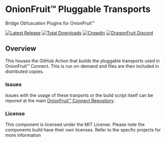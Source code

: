 # OnionFruit™ Pluggable Transports
Bridge Obfuscation Plugins for OnionFruit™

[![Latest Release](https://img.shields.io/github/v/release/dragonfruitnetwork/OnionFruit)](https://github.com/dragonfruitnetwork/OnionFruit/releases)
[![Total Downloads](https://img.shields.io/github/downloads/dragonfruitnetwork/OnionFruit/total)](https://github.com/dragonfruitnetwork/OnionFruit/releases)
[![Crowdin](https://badges.crowdin.net/onionfruit/localized.svg)](https://crowdin.com/project/onionfruit)
[![DragonFruit Discord](https://img.shields.io/discord/482528405292843018?label=Discord&style=popout)](https://discord.gg/VA26u5Z)

## Overview
This houses the GitHub Action that builds the pluggable transports used in OnionFruit™ Connect. This is run on-demand and files are then included in distributed copies.

### Issues
Issues with the usage of these tranports or the build script itself can be repored at the main [OnionFruit™ Connect Repository](https://github.com/dragonfruitnetwork/onionfruit).

### License
This component is licensed under the MIT License. Please note the components build have their own licenses. Refer to the specfic projects for more information
